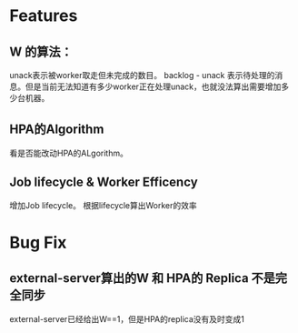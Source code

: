 
# Features

## W 的算法： 
unack表示被worker取走但未完成的数目。 backlog - unack  表示待处理的消息。但是当前无法知道有多少worker正在处理unack，也就没法算出需要增加多少台机器。

## HPA的Algorithm
看是否能改动HPA的ALgorithm。

## Job lifecycle & Worker Efficency
增加Job lifecycle。 根据lifecycle算出Worker的效率


# Bug Fix

## external-server算出的W 和 HPA的 Replica 不是完全同步
external-server已经给出W==1，但是HPA的replica没有及时变成1
